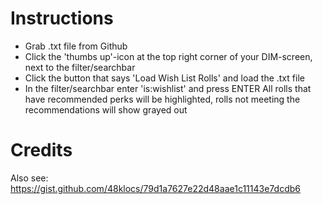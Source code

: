 # Instructions
* Grab .txt file from Github
* Click the 'thumbs up'-icon at the top right corner of your DIM-screen, next to the filter/searchbar
* Click the button that says 'Load Wish List Rolls' and load the .txt file
* In the filter/searchbar enter 'is:wishlist' and press ENTER All rolls that have recommended perks will be highlighted, rolls not meeting the recommendations will show grayed out

# Credits
Also see: https://gist.github.com/48klocs/79d1a7627e22d48aae1c11143e7dcdb6
